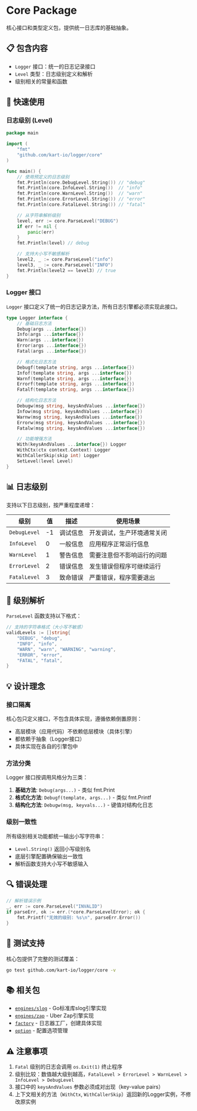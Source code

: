# Core Package

核心接口和类型定义包，提供统一日志库的基础抽象。

## 📋 包含内容

- `Logger` 接口：统一的日志记录接口
- `Level` 类型：日志级别定义和解析
- 级别相关的常量和函数

## 🚀 快速使用

### 日志级别 (Level)

```go
package main

import (
    "fmt"
    "github.com/kart-io/logger/core"
)

func main() {
    // 使用预定义的日志级别
    fmt.Println(core.DebugLevel.String()) // "debug"
    fmt.Println(core.InfoLevel.String())  // "info"
    fmt.Println(core.WarnLevel.String())  // "warn"
    fmt.Println(core.ErrorLevel.String()) // "error"
    fmt.Println(core.FatalLevel.String()) // "fatal"

    // 从字符串解析级别
    level, err := core.ParseLevel("DEBUG")
    if err != nil {
        panic(err)
    }
    fmt.Println(level) // debug

    // 支持大小写不敏感解析
    level2, _ := core.ParseLevel("info")
    level3, _ := core.ParseLevel("INFO")
    fmt.Println(level2 == level3) // true
}
```

### Logger 接口

`Logger` 接口定义了统一的日志记录方法，所有日志引擎都必须实现此接口。

```go
type Logger interface {
    // 基础日志方法
    Debug(args ...interface{})
    Info(args ...interface{})
    Warn(args ...interface{})
    Error(args ...interface{})
    Fatal(args ...interface{})

    // 格式化日志方法
    Debugf(template string, args ...interface{})
    Infof(template string, args ...interface{})
    Warnf(template string, args ...interface{})
    Errorf(template string, args ...interface{})
    Fatalf(template string, args ...interface{})

    // 结构化日志方法
    Debugw(msg string, keysAndValues ...interface{})
    Infow(msg string, keysAndValues ...interface{})
    Warnw(msg string, keysAndValues ...interface{})
    Errorw(msg string, keysAndValues ...interface{})
    Fatalw(msg string, keysAndValues ...interface{})

    // 功能增强方法
    With(keysAndValues ...interface{}) Logger
    WithCtx(ctx context.Context) Logger
    WithCallerSkip(skip int) Logger
    SetLevel(level Level)
}
```

## 📊 日志级别

支持以下日志级别，按严重程度递增：

| 级别 | 值 | 描述 | 使用场景 |
|------|-----|------|----------|
| `DebugLevel` | -1 | 调试信息 | 开发调试，生产环境通常关闭 |
| `InfoLevel` | 0 | 一般信息 | 应用程序正常运行信息 |
| `WarnLevel` | 1 | 警告信息 | 需要注意但不影响运行的问题 |
| `ErrorLevel` | 2 | 错误信息 | 发生错误但程序可继续运行 |
| `FatalLevel` | 3 | 致命错误 | 严重错误，程序需要退出 |

## 🔧 级别解析

`ParseLevel` 函数支持以下格式：

```go
// 支持的字符串格式（大小写不敏感）
validLevels := []string{
    "DEBUG", "debug",
    "INFO", "info",
    "WARN", "warn", "WARNING", "warning",
    "ERROR", "error",
    "FATAL", "fatal",
}
```

## 💡 设计理念

### 接口隔离

核心包只定义接口，不包含具体实现，遵循依赖倒置原则：

- 高层模块（应用代码）不依赖低层模块（具体引擎）
- 都依赖于抽象（Logger接口）
- 具体实现在各自的引擎包中

### 方法分类

Logger 接口按调用风格分为三类：

1. **基础方法**: `Debug(args...)` - 类似 fmt.Print
2. **格式化方法**: `Debugf(template, args...)` - 类似 fmt.Printf
3. **结构化方法**: `Debugw(msg, keyvals...)` - 键值对结构化日志

### 级别一致性

所有级别相关功能都统一输出小写字符串：

- `Level.String()` 返回小写级别名
- 底层引擎配置确保输出一致性
- 解析函数支持大小写不敏感输入

## 🔍 错误处理

```go
// 解析错误示例
_, err := core.ParseLevel("INVALID")
if parseErr, ok := err.(*core.ParseLevelError); ok {
    fmt.Printf("无效的级别: %s\n", parseErr.Error())
}
```

## 🧪 测试支持

核心包提供了完整的测试覆盖：

```bash
go test github.com/kart-io/logger/core -v
```

## 📚 相关包

- [`engines/slog`](../engines/slog/) - Go标准库slog引擎实现
- [`engines/zap`](../engines/zap/) - Uber Zap引擎实现
- [`factory`](../factory/) - 日志器工厂，创建具体实现
- [`option`](../option/) - 配置选项管理

## ⚠️ 注意事项

1. `Fatal` 级别的日志会调用 `os.Exit(1)` 终止程序
2. 级别比较：数值越大级别越高，`FatalLevel > ErrorLevel > WarnLevel > InfoLevel > DebugLevel`
3. 接口中的 `keysAndValues` 参数必须成对出现（key-value pairs）
4. 上下文相关的方法（`WithCtx`, `WithCallerSkip`）返回新的Logger实例，不修改原实例
